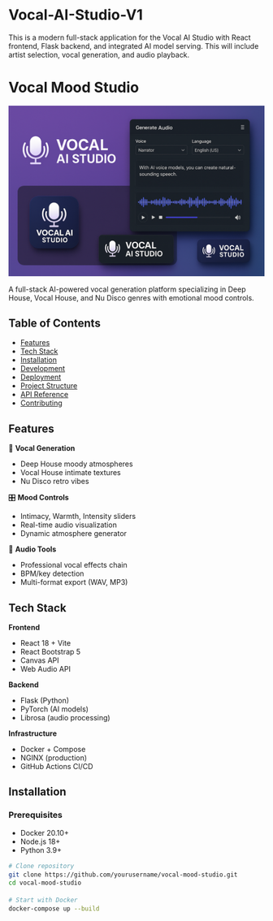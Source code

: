 # Vocal-AI-Studio-V1
This is a modern full-stack application for the Vocal AI Studio with React frontend, Flask backend, and integrated AI model serving. This will include artist selection, vocal generation, and audio playback.


# Vocal Mood Studio

![Vocal Mood Studio Banner](images/vas1.png)

A full-stack AI-powered vocal generation platform specializing in Deep House, Vocal House, and Nu Disco genres with emotional mood controls.

## Table of Contents
- [Features](#features)
- [Tech Stack](#tech-stack)
- [Installation](#installation)
- [Development](#development)
- [Deployment](#deployment)
- [Project Structure](#project-structure)
- [API Reference](#api-reference)
- [Contributing](#contributing)

## Features

🎤 **Vocal Generation**
- Deep House moody atmospheres
- Vocal House intimate textures  
- Nu Disco retro vibes

🎛️ **Mood Controls**
- Intimacy, Warmth, Intensity sliders
- Real-time audio visualization
- Dynamic atmosphere generator

🔧 **Audio Tools**
- Professional vocal effects chain
- BPM/key detection
- Multi-format export (WAV, MP3)

## Tech Stack

**Frontend**
- React 18 + Vite
- React Bootstrap 5
- Canvas API
- Web Audio API

**Backend**  
- Flask (Python)
- PyTorch (AI models)
- Librosa (audio processing)

**Infrastructure**
- Docker + Compose
- NGINX (production)
- GitHub Actions CI/CD

## Installation

### Prerequisites
- Docker 20.10+
- Node.js 18+
- Python 3.9+

```bash
# Clone repository
git clone https://github.com/yourusername/vocal-mood-studio.git
cd vocal-mood-studio

# Start with Docker
docker-compose up --build